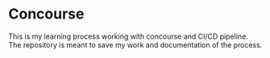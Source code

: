 # Concourse
This is my learning process working with concourse and CI/CD pipeline. The repository is meant to save my work and documentation of the process.
